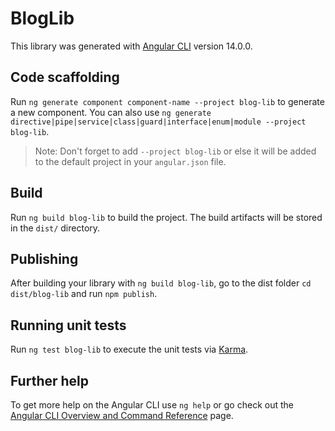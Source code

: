 # BlogLib

This library was generated with [Angular CLI](https://github.com/angular/angular-cli) version 14.0.0.

## Code scaffolding

Run `ng generate component component-name --project blog-lib` to generate a new component. You can also use `ng generate directive|pipe|service|class|guard|interface|enum|module --project blog-lib`.
> Note: Don't forget to add `--project blog-lib` or else it will be added to the default project in your `angular.json` file. 

## Build

Run `ng build blog-lib` to build the project. The build artifacts will be stored in the `dist/` directory.

## Publishing

After building your library with `ng build blog-lib`, go to the dist folder `cd dist/blog-lib` and run `npm publish`.

## Running unit tests

Run `ng test blog-lib` to execute the unit tests via [Karma](https://karma-runner.github.io).

## Further help

To get more help on the Angular CLI use `ng help` or go check out the [Angular CLI Overview and Command Reference](https://angular.io/cli) page.
